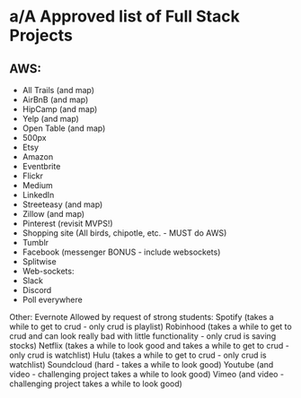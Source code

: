 # a/A Approved list of Full Stack Projects

## AWS:
- All Trails (and map)
- AirBnB (and map)
- HipCamp (and map)
- Yelp (and map)
- Open Table (and map)
- 500px
- Etsy
- Amazon
- Eventbrite
- Flickr
- Medium
- LinkedIn
- Streeteasy (and map)
- Zillow (and map)
- Pinterest (revisit MVPS!)
- Shopping site (All birds, chipotle, etc. - MUST do AWS)
- Tumblr
- Facebook (messenger BONUS - include websockets)
- Splitwise
- Web-sockets:
- Slack
- Discord
- Poll everywhere


Other:
Evernote
Allowed by request of strong students:
Spotify (takes a while to get to crud - only crud is playlist)
Robinhood (takes a while to get to crud and can look really bad with little functionality - only crud is saving stocks)
Netflix (takes a while to look good and takes a while to get to crud - only crud is watchlist)
Hulu (takes a while to get to crud - only crud is watchlist)
Soundcloud (hard - takes a while to look good)
Youtube (and video - challenging project takes a while to look good)
Vimeo (and video - challenging project takes a while to look good)